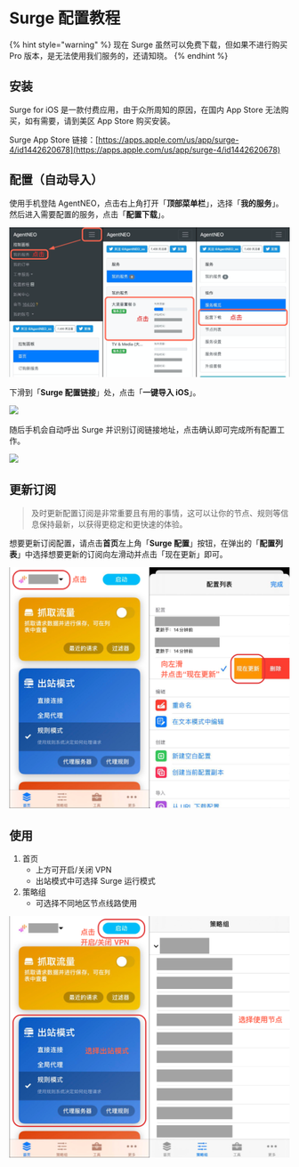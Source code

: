 # Surge 配置教程

{% hint style="warning" %}
现在 Surge 虽然可以免费下载，但如果不进行购买 Pro 版本，是无法使用我们服务的，还请知晓。
{% endhint %}

## 安装

Surge for iOS 是一款付费应用，由于众所周知的原因，在国内 App Store 无法购买，如有需要，请到美区 App Store 购买安装。

Surge App Store 链接：[https://apps.apple.com/us/app/surge-4/id1442620678](https://apps.apple.com/us/app/surge-4/id1442620678)

## 配置（自动导入）

使用手机登陆 AgentNEO，点击右上角打开「**顶部菜单栏**」，选择「**我的服务**」。然后进入需要配置的服务，点击「**配置下载**」。

![](../.gitbook/assets/image.png)

下滑到「**Surge 配置链接**」处，点击「**一键导入 iOS**」。

![](<../.gitbook/assets/2021-03-21 00.16.02\~.jpg>)

随后手机会自动呼出 Surge 并识别订阅链接地址，点击确认即可完成所有配置工作。

![](<../.gitbook/assets/2021-03-21 00.22.21\~ (3).jpg>)

## 更新订阅

> 及时更新配置订阅是非常重要且有用的事情，这可以让你的节点、规则等信息保持最新，以获得更稳定和更快速的体验。

想要更新订阅配置，请点击**首页**左上角「**Surge 配置**」按钮，在弹出的「**配置列表**」中选择想要更新的订阅向左滑动并点击「现在更新」即可。

![](../.gitbook/assets/surge-2.jpg)

## 使用

1. 首页
   * 上方可开启/关闭 VPN
   * 出站模式中可选择 Surge 运行模式
2. 策略组
   * 可选择不同地区节点线路使用

![](../.gitbook/assets/surge-1.jpg)
